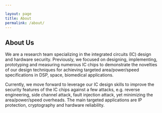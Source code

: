 ```yaml
---

layout: page
title: About
permalink: /about/
---
```


<div>
<content>
</content>
</div>
<div>
<content>
</content>
</div>

## About Us

We are a research team specializing in the integrated circuits (IC) design and hardware security. Previously, we focused on designing, implementing, prototyping and measuring numerous IC chips to demonstrate the novelties of our design techniques for achieving targeted area/power/speed specifications in DSP, space, biomedical applications.

Currently, we move forward to leverage our IC design skills to improve the security features of the IC chips against a few attacks, e.g. reverse engineering, side channel attack, fault injection attack, yet minimizing the area/power/speed overheads. The main targeted applications are IP protection, cryptography and hardware reliability. 